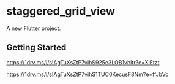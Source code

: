 # staggered_grid_view

A new Flutter project.

## Getting Started

https://1drv.ms/i/s!AgTuXsZtP7vihS925e3LOB1vhltr?e=XiEtzt









https://1drv.ms/i/s!AgTuXsZtP7vihS1TUC0KecusF8Nm?e=ffJbVc
